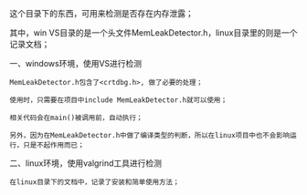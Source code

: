 这个目录下的东西，可用来检测是否存在内存泄露；

其中，win VS目录的是一个头文件MemLeakDetector.h，linux目录里的则是一个记录文档；

一、windows环境，使用VS进行检测

	MemLeakDetector.h包含了<crtdbg.h>, 做了必要的处理；
	
	使用时，只需要在项目中include MemLeakDetector.h就可以使用；
	
	相关代码会在main()被调用前，自动执行；
	
	另外，因为在MemLeakDetector.h中做了编译类型的判断，所以在linux项目中也不会影响运行，只是不起作用而已；
	

二、linux环境，使用valgrind工具进行检测

	在linux目录下的文档中，记录了安装和简单使用方法；